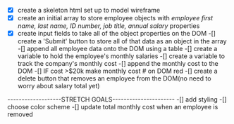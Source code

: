 -[x] create a skeleton html set up to model wireframe
-[x] create an initial array to store employee objects with  _employee first name, last name, ID number, job title, annual salary_ properties
-[x] create input fields to take all of the object properties on the DOM
-[] create a 'Submit' button to store all of that data as an object in the array
-[] append all employee data onto the DOM using a table
-[] create a variable to hold the employee's monthly salaries
-[] create a variable to track the company's monthly cost
-[] append the monthly cost to the DOM
-[] IF cost >$20k make monthly cost # on DOM red
-[] create a delete button that removes an employee from the DOM(no need to worry about salary total yet)

-------------------STRETCH GOALS----------------------
-[] add styling
-[] choose color scheme
-[] update total monthly cost when an employee is removed